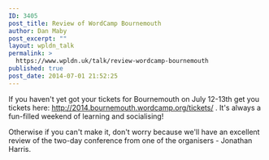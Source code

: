 ```yaml
---
ID: 3405
post_title: Review of WordCamp Bournemouth
author: Dan Maby
post_excerpt: ""
layout: wpldn_talk
permalink: >
  https://www.wpldn.uk/talk/review-wordcamp-bournemouth
published: true
post_date: 2014-07-01 21:52:25
---
```

If you haven't yet got your tickets for Bournemouth on July 12-13th get you tickets here: <a class="link" title="http://2014.bournemouth.wordcamp.org/tickets/" href="http://2014.bournemouth.wordcamp.org/tickets/" target="__blank">http://2014.bournemouth.wordcamp.org/tickets/</a> . It's always a fun-filled weekend of learning and socialising!

Otherwise if you can't make it, don't worry because we'll have an excellent review of the two-day conference from one of the organisers - Jonathan Harris.